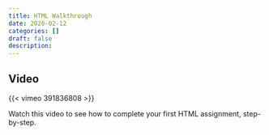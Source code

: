 ```yaml
---
title: HTML Walkthrough
date: 2020-02-12
categories: []
draft: false
description:
---
```


## Video

{{< vimeo 391836808 >}}

Watch this video to see how to complete your first HTML assignment, step-by-step.

